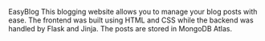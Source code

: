 EasyBlog
This blogging website allows you to manage your blog posts with ease. The frontend was built using HTML and CSS while the backend was handled by Flask and Jinja. The posts are stored in MongoDB Atlas.
